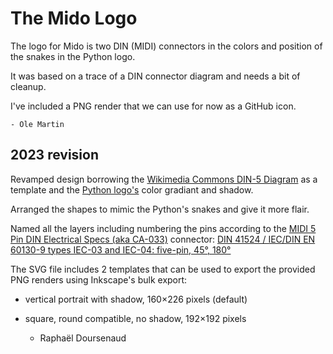 <!--
SPDX-FileCopyrightText: 2020 Ole Martin Bjorndalen <ombdalen@gmail.com>

SPDX-License-Identifier: CC-BY-4.0
-->

# The Mido Logo

The logo for Mido is two DIN (MIDI) connectors in the colors and position of
the snakes in the Python logo.

It was based on a trace of a DIN connector diagram and needs a bit of cleanup.

I've included a PNG render that we can use for now as a GitHub icon.

    - Ole Martin

## 2023 revision

Revamped design borrowing the 
[Wikimedia Commons DIN-5 Diagram](
https://commons.wikimedia.org/wiki/File:DIN-5_Diagram.svg)
as a template and the
[Python logo's](https://www.python.org/community/logos/)
color gradiant and shadow.

Arranged the shapes to mimic the Python's snakes and give it more flair.

Named all the layers including numbering the pins according to the
[MIDI 5 Pin DIN Electrical Specs (aka CA-033)](
https://www.midi.org/specifications/midi-transports-specifications/5-pin-din-electrical-specs) 
connector:
[DIN 41524 / IEC/DIN EN 60130-9 types IEC-03 and IEC-04: five-pin, 45°, 180°](
https://en.wikipedia.org/wiki/DIN_connector#Circular_connectors)

The SVG file includes 2 templates that can be used to
export the provided PNG renders
using Inkscape's bulk export:
- vertical portrait with shadow, 160×226 pixels (default)
- square, round compatible, no shadow, 192×192 pixels


    -  Raphaël Doursenaud
